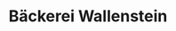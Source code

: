 ---
title: "Bäckerei Wallenstein"
url: /moormerland/baeckerei-wallenstein-schubertstrasse/
shop: Bäckerei
---